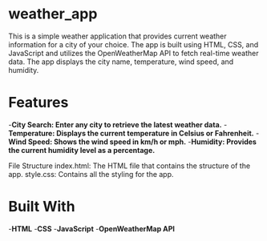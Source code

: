 # weather_app
This is a simple weather application that provides current weather information for a city of your choice. The app is built using HTML, CSS, and JavaScript and utilizes the OpenWeatherMap API to fetch real-time weather data. The app displays the city name, temperature, wind speed, and humidity.

# Features
-**City Search: Enter any city to retrieve the latest weather data.**
-**Temperature: Displays the current temperature in Celsius or Fahrenheit.**
-**Wind Speed: Shows the wind speed in km/h or mph.**
-**Humidity: Provides the current humidity level as a percentage.**

File Structure
index.html: The HTML file that contains the structure of the app.
style.css: Contains all the styling for the app.

# Built With
-**HTML**
-**CSS**
-**JavaScript**
-**OpenWeatherMap API**
